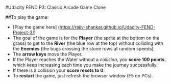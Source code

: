 #Udacity FEND P3: Classic Arcade Game Clone

##To play the game:

*	[Play the game here] (https://rajiv-shankar.github.io/Udacity-FEND-Project-3/)
*	The goal of the game is for the **Player** (the sprite at the bottom on the grass) to get to the **River** (the blue row at the top) without colliding with the **Enemies** (the bugs crossing the stone rows at random speeds).  
*	The **arrow keys** move the Player.  
*	If the Player reaches the Water without a *collision*, you **score 100 points**, which keep increasing each time you make the journey successfully.  
*	If there is a collision your **score resets to 0**. 
*	To **restart** the game, just refresh the browser window (F5 on PCs).
